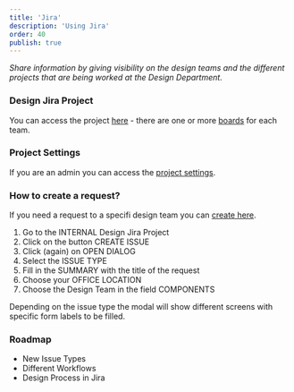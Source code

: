 ```yaml
---
title: 'Jira'
description: 'Using Jira'
order: 40
publish: true
---
```


_Share information by giving visibility on the design teams and the different projects that are being worked at the Design Department._

### Design Jira Project

You can access the project [here](https://issues-uat.liferay.com/projects/DESIGN/summary) - there are one or more [boards](https://issues-uat.liferay.com/secure/RapidBoard.jspa?rapidView=5797&projectKey=DESIGN) for each team.

### Project Settings

If you are an admin you can access the [project settings](https://issues-uat.liferay.com/plugins/servlet/project-config/DESIGN/summary).

### How to create a request?

If you need a request to a specifi design team you can [create here](https://issues.liferay.com/projects/DESIGN/issues/DESIGN-84?filter=allopenissues).

1. Go to the INTERNAL Design Jira Project
2. Click on the button CREATE ISSUE
3. Click (again) on OPEN DIALOG
4. Select the ISSUE TYPE
5. Fill in the SUMMARY with the title of the request
6. Choose your OFFICE LOCATION
7. Choose the Design Team in the field COMPONENTS

Depending on the issue type the modal will show different screens with specific form labels to be filled.

### Roadmap

- New Issue Types
- Different Workflows
- Design Process in Jira
